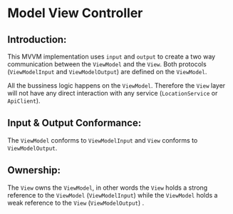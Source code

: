 # Model View Controller

## Introduction: 

This MVVM implementation uses `input` and `output` to create a two way communication between the `ViewModel` and the `View`.
Both protocols (`ViewModelInput` and `ViewModelOutput`) are defined on the `ViewModel`. 

All the bussiness logic happens on the `ViewModel`. Therefore the `View` layer will not have any direct interaction with any service (`LocationService` or `ApiClient`).

## Input & Output Conformance:

The `ViewModel` conforms to `ViewModelInput` and `View` conforms to `ViewModelOutput`. 

## Ownership:

The `View` owns the `ViewModel`, in other words the `View` holds a strong reference to the `ViewModel` (`ViewModelInput`) while the `ViewModel` holds a weak reference to the `View` (`ViewModelOutput`) .
